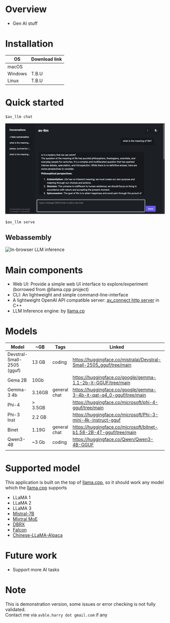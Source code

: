 # Overview

- Gen AI stuff

# Installation

| OS      | Download link |
| ------- | ------------- |
| macOS   |               |
| Windows | T.B.U         |
| Linux   | T.B.U         |

# Quick started

```shell
$av_llm chat
```

![demo-1](https://github.com/avble/av_llm/blob/main/image/demo_4.png?raw=true)

```shell
$av_llm serve
```

## Webassembly

![In-browser](https://avble.github.io/wav_llm/) LLM inference

# Main components

- Web UI: Provide a simple web UI interface to explore/experiment (borrowed from @llama.cpp project)
- CLI: An lightweight and simple command-line-interface
- A lightweight OpenAI API compatible server: [av_connect http server](https://github.com/avble/av_connect.git) in C++
- LLM Inference engine: by [llama.cp](https://github.com/ggerganov/llama.cpp.git)

# Models

| Model                      | ~GB     | Tags         | Linked                                                              | Remark |
| -------------------------- | ------- | ------------ | ------------------------------------------------------------------- | ------ |
| Devstral-Small-2505 (gguf) | 13 GB   | coding       | https://huggingface.co/mistralai/Devstral-Small-2505_gguf/tree/main |        |
| Gema 2B                    | 10Gb    |              | https://huggingface.co/google/gemma-1.1-2b-it-GGUF/tree/main        |        |
| Gemma-3 4b                 | 3.16GB  | general chat | https://huggingface.co/google/gemma-3-4b-it-qat-q4_0-gguf/tree/main | v      |
| Phi-4                      | > 3.5GB |              | https://huggingface.co/microsoft/phi-4-gguf/tree/main               | x      |
| Phi-3 Inst                 | 2.2 GB  |              | https://huggingface.co/microsoft/Phi-3-mini-4k-instruct-gguf        | x      |
| Binet                      | 1.19G   | general chat | https://huggingface.co/microsoft/bitnet-b1.58-2B-4T-gguf/tree/main  | v      |
| Qwen3-4B                   | ~3 Gb   | coding       | https://huggingface.co/Qwen/Qwen3-4B-GGUF                           | v      |
|                            |         |              |                                                                     |        |

# Supported model

This application is built on the top of [llama.cpp](https://github.com/ggerganov/llama.cpp), so it should work any model which the [llama.cpp](https://github.com/ggerganov/llama.cpp) supports

- LLaMA 1
- LLaMA 2
- LLaMA 3
- [Mistral-7B](https://huggingface.co/mistralai/Mistral-7B-v0.1)
- [Mixtral MoE](https://huggingface.co/models?search=mistral-ai/Mixtral)
- [DBRX](https://huggingface.co/databricks/dbrx-instruct)
- [Falcon](https://huggingface.co/models?search=tiiuae/falcon)
- [Chinese-LLaMA-Alpaca](https://github.com/ymcui/Chinese-LLaMA-Alpaca)

# Future work

- Support more AI tasks

# Note

This is demonstration version, some issues or error checking is not fully validated.
<br>
Contact me via `avble.harry dot gmail.com` if any
